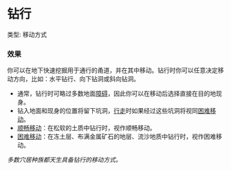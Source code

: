 # 钻行

类型: 移动方式

### 效果

你可以在地下快速挖掘用于通行的甬道，并在其中移动。钻行时你可以任意决定移动方向，比如：水平钻行、向下钻洞或斜向钻洞。

- 通常，钻行时可略过多数地面[障碍](https://www.notion.so/1b3d619a067b80618083cc2f816198bf?pvs=21)，因此你可以在移动后选择直接在目的地现身。
- 钻入地面和现身的位置将留下坑洞，[行走](%E8%A1%8C%E8%B5%B0%201b4d619a067b8005b978e9ee9f6a3ec9.md)时如果经过这些坑洞将视同[困难移动](https://www.notion.so/1b3d619a067b807abb81c1da28d324b2?pvs=21)。
- [顺畅移动](https://www.notion.so/1b3d619a067b80ddb92bd4c0f14fb4cb?pvs=21)：在松软的土质中钻行时，视作顺畅移动。
- [困难移动](https://www.notion.so/1b3d619a067b807abb81c1da28d324b2?pvs=21)：在冻土层、布满金属矿石的地层、流沙地质中钻行时，视作困难移动。

*多数穴居种族都天生具备钻行的移动方式。*